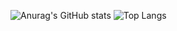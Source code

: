 ![Anurag's GitHub stats](https://github-readme-stats.vercel.app/api?username=rainstr7&theme=react&hide=stars,prs,issues,contribs&count_private=true&show_icons=true)
![Top Langs](https://github-readme-stats.vercel.app/api/top-langs/?username=rainstr7&layout=compact&theme=react&card_width=420)
